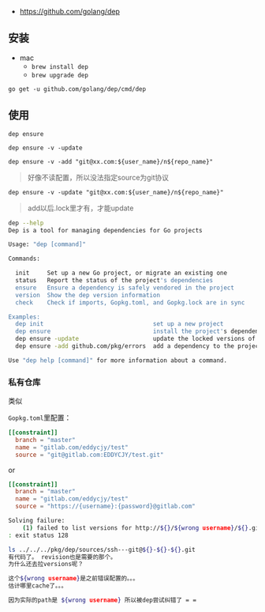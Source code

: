 



* https://github.com/golang/dep





## 安装



* mac
  * `brew install dep`
  * `brew upgrade dep`



`go get -u github.com/golang/dep/cmd/dep`



## 使用



`dep ensure`



`dep ensure -v -update`



`dep ensure -v -add "git@xx.com:${user_name}/n${repo_name}"`

> 好像不读配置，所以没法指定source为git协议

`dep ensure -v -update "git@xx.com:${user_name}/n${repo_name}"`

> add以后.lock里才有，才能update





```sh
dep --help                                                                                                 feature_hsf_over_http
Dep is a tool for managing dependencies for Go projects

Usage: "dep [command]"

Commands:

  init     Set up a new Go project, or migrate an existing one
  status   Report the status of the project's dependencies
  ensure   Ensure a dependency is safely vendored in the project
  version  Show the dep version information
  check    Check if imports, Gopkg.toml, and Gopkg.lock are in sync

Examples:
  dep init                               set up a new project
  dep ensure                             install the project's dependencies
  dep ensure -update                     update the locked versions of all dependencies
  dep ensure -add github.com/pkg/errors  add a dependency to the project

Use "dep help [command]" for more information about a command.
```



### 私有仓库



类似

`Gopkg.toml`里配置：

```Toml
[[constraint]]
  branch = "master"
  name = "gitlab.com/eddycjy/test"
  source = "git@gitlab.com:EDDYCJY/test.git"
```

or

```toml
[[constraint]]
  branch = "master"
  name = "gitlab.com/eddycjy/test"
  source = "https://{username}:{password}@gitlab.com"
```







```sh
Solving failure:
	(1) failed to list versions for http://${}/${wrong username}/${}.git: fatal: could not read Username for 'http://${}': terminal prompts disabled
: exit status 128

ls ../../../pkg/dep/sources/ssh---git@${}-${}-${}.git
有代码了。 revision也是需要的那个。
为什么还去拉versions呢？ 

这个${wrong username}是之前错误配置的。。。
估计哪里cache了。。。

因为实际的path是 ${wrong username} 所以被dep尝试纠错了 = =
```











